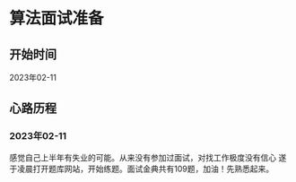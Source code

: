 # 算法面试准备

## 开始时间

2023年02-11


## 心路历程

### 2023年02-11
感觉自己上半年有失业的可能。从来没有参加过面试，对找工作极度没有信心
遂于凌晨打开题库网站，开始练题。面试金典共有109题，加油！先熟悉起来。
